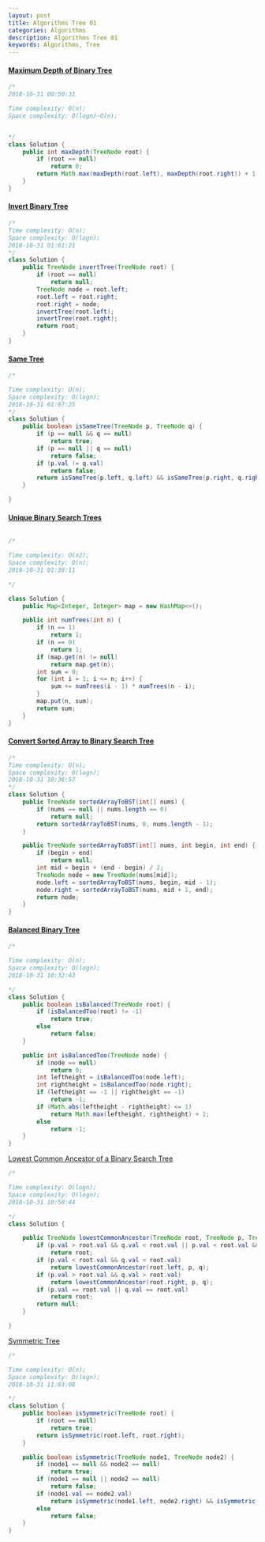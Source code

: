 ```yaml
---
layout: post
title: Algorithms Tree 01
categories: Algorithms
description: Algorithms Tree 01
keywords: Algorithms, Tree
---
```

#### [Maximum Depth of Binary Tree](https://leetcode.com/problems/maximum-depth-of-binary-tree/description/)
```java
/*
2018-10-31 00:50:31

Time complexity: O(n);
Space complexity: O(logn)~O(n);


*/
class Solution {
    public int maxDepth(TreeNode root) {
        if (root == null)
            return 0;
        return Math.max(maxDepth(root.left), maxDepth(root.right)) + 1;
    }
}
```
#### [Invert Binary Tree](https://leetcode.com/problems/invert-binary-tree/description/)
```java
/*
Time complexity: O(n);
Space complexity: O(logn);
2018-10-31 01:01:21
*/
class Solution {
    public TreeNode invertTree(TreeNode root) {
        if (root == null)
            return null;
        TreeNode node = root.left;
        root.left = root.right;
        root.right = node;
        invertTree(root.left);
        invertTree(root.right);
        return root;
    }
}
```
#### [Same Tree](https://leetcode.com/problems/same-tree/description/)
```java
/*

Time complexity: O(n);
Space complexity: O(logn);
2018-10-31 01:07:25
*/
class Solution {
    public boolean isSameTree(TreeNode p, TreeNode q) {
        if (p == null && q == null)
            return true;
        if (p == null || q == null)
            return false;
        if (p.val != q.val)
            return false;
        return isSameTree(p.left, q.left) && isSameTree(p.right, q.right);
    }

}
```

#### [Unique Binary Search Trees](https://leetcode.com/problems/unique-binary-search-trees/description/)
```java

/*

Time complexity: O(n2);
Space complexity: O(n);
2018-10-31 01:30:11

*/

class Solution {
    public Map<Integer, Integer> map = new HashMap<>();

    public int numTrees(int n) {
        if (n == 1)
            return 1;
        if (n == 0)
            return 1;
        if (map.get(n) != null)
            return map.get(n);
        int sum = 0;
        for (int i = 1; i <= n; i++) {
            sum += numTrees(i - 1) * numTrees(n - i);
        }
        map.put(n, sum);
        return sum;
    }
}
```
#### [Convert Sorted Array to Binary Search Tree](https://leetcode.com/problems/convert-sorted-array-to-binary-search-tree/description/)
```java
/*
Time complexity: O(n);
Space complexity: O(logn);
2018-10-31 10:36:57
*/
class Solution {
    public TreeNode sortedArrayToBST(int[] nums) {
        if (nums == null || nums.length == 0)
            return null;
        return sortedArrayToBST(nums, 0, nums.length - 1);
    }

    public TreeNode sortedArrayToBST(int[] nums, int begin, int end) {
        if (begin > end)
            return null;
        int mid = begin + (end - begin) / 2;
        TreeNode node = new TreeNode(nums[mid]);
        node.left = sortedArrayToBST(nums, begin, mid - 1);
        node.right = sortedArrayToBST(nums, mid + 1, end);
        return node;
    }
}
```
#### [Balanced Binary Tree](https://leetcode.com/problems/balanced-binary-tree/description/)
```java
/*

Time complexity: O(n);
Space complexity: O(logn);
2018-10-31 10:32:43

*/
class Solution {
    public boolean isBalanced(TreeNode root) {
        if (isBalancedToo(root) != -1)
            return true;
        else
            return false;
    }

    public int isBalancedToo(TreeNode node) {
        if (node == null)
            return 0;
        int leftheight = isBalancedToo(node.left);
        int rightheight = isBalancedToo(node.right);
        if (leftheight == -1 || rightheight == -1)
            return -1;
        if (Math.abs(leftheight - rightheight) <= 1)
            return Math.max(leftheight, rightheight) + 1;
        else
            return -1;
    }
}
```
[Lowest Common Ancestor of a Binary Search Tree](https://leetcode.com/problems/lowest-common-ancestor-of-a-binary-search-tree/description/)
```java
/*

Time complexity: O(logn);
Space complexity: O(logn);
2018-10-31 10:50:44

*/
class Solution {

    public TreeNode lowestCommonAncestor(TreeNode root, TreeNode p, TreeNode q) {
        if (p.val > root.val && q.val < root.val || p.val < root.val && q.val > root.val)
            return root;
        if (p.val < root.val && q.val < root.val)
            return lowestCommonAncestor(root.left, p, q);
        if (p.val > root.val && q.val > root.val)
            return lowestCommonAncestor(root.right, p, q);
        if (p.val == root.val || q.val == root.val)
            return root;
        return null;
    }

}
```
[Symmetric Tree](https://leetcode.com/problems/symmetric-tree/description/)
```java
/*

Time complexity: O(n);
Space complexity: O(logn);
2018-10-31 11:03:08

*/
class Solution {
    public boolean isSymmetric(TreeNode root) {
        if (root == null)
            return true;
        return isSymmetric(root.left, root.right);
    }

    public boolean isSymmetric(TreeNode node1, TreeNode node2) {
        if (node1 == null && node2 == null)
            return true;
        if (node1 == null || node2 == null)
            return false;
        if (node1.val == node2.val)
            return isSymmetric(node1.left, node2.right) && isSymmetric(node2.left, node1.right);
        else
            return false;
    }
}
```
